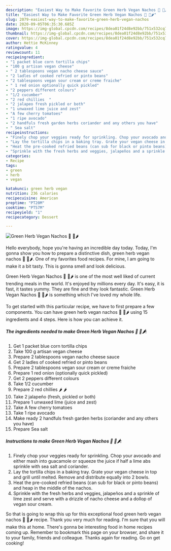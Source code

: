 ```yaml
---
description: "Easiest Way to Make Favorite Green Herb Vegan Nachos 🌿 🌱🌶"
title: "Easiest Way to Make Favorite Green Herb Vegan Nachos 🌿 🌱🌶"
slug: 2079-easiest-way-to-make-favorite-green-herb-vegan-nachos
date: 2020-09-05T06:35:30.685Z
image: https://img-global.cpcdn.com/recipes/8dea01f24d8e92bb/751x532cq70/green-herb-vegan-nachos-🌿-🌱🌶-recipe-main-photo.jpg
thumbnail: https://img-global.cpcdn.com/recipes/8dea01f24d8e92bb/751x532cq70/green-herb-vegan-nachos-🌿-🌱🌶-recipe-main-photo.jpg
cover: https://img-global.cpcdn.com/recipes/8dea01f24d8e92bb/751x532cq70/green-herb-vegan-nachos-🌿-🌱🌶-recipe-main-photo.jpg
author: Hettie McKinney
ratingvalue: 4
reviewcount: 11
recipeingredient:
- "1 packet blue corn tortilla chips"
- "100 g artisan vegan cheese"
- " 2 tablespoons vegan nacho cheese sauce"
- "2 ladles of cooked refried or pinto beans"
- "2 tablespoons vegan sour cream or creme fraiche"
- " 1 red onion optionally quick pickled"
- "2 peppers different colours"
- "1/2 cucumber"
- "2 red chillies  "
- "2 jalapeo fresh pickled or both"
- "1 unwaxed lime juice and zest"
- "A few cherry tomatoes"
- "1 ripe avocado"
- "2 handfuls fresh garden herbs coriander and any others you have"
- " Sea salt"
recipeinstructions:
- "Finely chop your veggies ready for sprinkling. Chop your avocado and either mash into guacamole or squeeze the juice if half a lime abs sprinkle with sea salt and coriander."
- "Lay the tortilla chips in a baking tray. Grate your vegan cheese in top and grill until melted. Remove and distribute equally into 2 bowls."
- "Heat the pre-cooked refried beans (can sub for black or pinto beans) and heap in the middle of the nachos."
- "Sprinkle with the fresh herbs and veggies, jalapeños and a sprinkle of lime zest and serve with a drizzle of nacho cheese and a dollop of vegan sour cream."
categories:
- Recipe
tags:
- green
- herb
- vegan

katakunci: green herb vegan 
nutrition: 236 calories
recipecuisine: American
preptime: "PT20M"
cooktime: "PT57M"
recipeyield: "1"
recipecategory: Dessert

---
```



![Green Herb Vegan Nachos 🌿 🌱🌶](https://img-global.cpcdn.com/recipes/8dea01f24d8e92bb/751x532cq70/green-herb-vegan-nachos-🌿-🌱🌶-recipe-main-photo.jpg)

Hello everybody, hope you're having an incredible day today. Today, I'm gonna show you how to prepare a distinctive dish, green herb vegan nachos 🌿 🌱🌶. One of my favorites food recipes. For mine, I am going to make it a bit tasty. This is gonna smell and look delicious.

Green Herb Vegan Nachos 🌿 🌱🌶 is one of the most well liked of current trending meals in the world. It's enjoyed by millions every day. It's easy, it is fast, it tastes yummy. They are fine and they look fantastic. Green Herb Vegan Nachos 🌿 🌱🌶 is something which I've loved my whole life.




To get started with this particular recipe, we have to first prepare a few components. You can have green herb vegan nachos 🌿 🌱🌶 using 15 ingredients and 4 steps. Here is how you can achieve it.

<!--inarticleads1-->

##### The ingredients needed to make Green Herb Vegan Nachos 🌿 🌱🌶:

1. Get 1 packet blue corn tortilla chips
1. Take 100 g artisan vegan cheese
1. Prepare  2 tablespoons vegan nacho cheese sauce
1. Get 2 ladles of cooked refried or pinto beans
1. Prepare 2 tablespoons vegan sour cream or creme fraiche
1. Prepare  1 red onion (optionally quick pickled)
1. Get 2 peppers different colours
1. Take 1/2 cucumber
1. Prepare 2 red chillies 🌶 🌶
1. Take 2 jalapeño (fresh, pickled or both)
1. Prepare 1 unwaxed lime (juice and zest)
1. Take A few cherry tomatoes
1. Take 1 ripe avocado
1. Make ready 2 handfuls fresh garden herbs (coriander and any others you have)
1. Prepare  Sea salt




<!--inarticleads2-->

##### Instructions to make Green Herb Vegan Nachos 🌿 🌱🌶:

1. Finely chop your veggies ready for sprinkling. Chop your avocado and either mash into guacamole or squeeze the juice if half a lime abs sprinkle with sea salt and coriander.
1. Lay the tortilla chips in a baking tray. Grate your vegan cheese in top and grill until melted. Remove and distribute equally into 2 bowls.
1. Heat the pre-cooked refried beans (can sub for black or pinto beans) and heap in the middle of the nachos.
1. Sprinkle with the fresh herbs and veggies, jalapeños and a sprinkle of lime zest and serve with a drizzle of nacho cheese and a dollop of vegan sour cream.




So that is going to wrap this up for this exceptional food green herb vegan nachos 🌿 🌱🌶 recipe. Thank you very much for reading. I'm sure that you will make this at home. There's gonna be interesting food in home recipes coming up. Remember to bookmark this page on your browser, and share it to your family, friends and colleague. Thanks again for reading. Go on get cooking!
